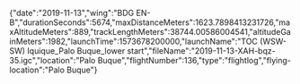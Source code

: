 {"date":"2019-11-13","wing":"BDG EN-B","durationSeconds":5674,"maxDistanceMeters":1623.7898413231726,"maxAltitudeMeters":889,"trackLengthMeters":38744.00586004541,"altitudeGainMeters":1982,"launchTime":1573678200000,"launchName":"TOC (WSW-SW) Iquique_Palo Buque_lower start","fileName":"2019-11-13-XAH-bqz-35.igc","location":"Palo Buque","flightNumber":136,"type":"flightlog","flying-location":"Palo Buque"}
